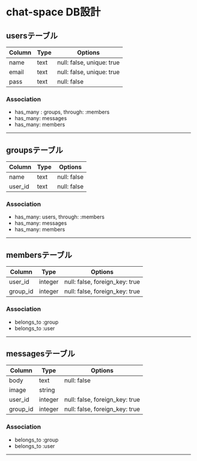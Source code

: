 #  chat-space DB設計


## usersテーブル

|Column|Type|Options|
|------|----|-------|
|name|text|null: false, unique: true|
|email|text|null: false, unique: true|
|pass|text|null: false|

### Association
- has_many : groups, through: :members
- has_many: messages
- has_many: members
******

## groupsテーブル

|Column|Type|Options|
|------|----|-------|
|name|text|null: false|
|user_id|text|null: false|

### Association
- has_many: users, through: :members
- has_many: messages
- has_many: members
********

## membersテーブル

|Column|Type|Options|
|------|----|-------|
|user_id|integer|null: false, foreign_key: true|
|group_id|integer|null: false, foreign_key: true|

### Association
- belongs_to :group
- belongs_to :user
********

## messagesテーブル

|Column|Type|Options|
|------|----|-------|
|body|text|null: false|
|image|string||
|user_id|integer|null: false, foreign_key: true|
|group_id|integer|null: false, foreign_key: true|

### Association
- belongs_to :group
- belongs_to :user
********
